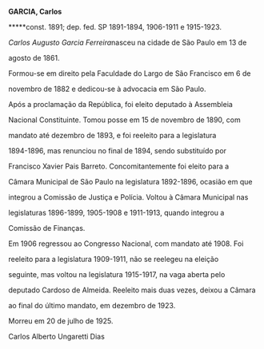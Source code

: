 **GARCIA, Carlos**



**\***const. 1891; dep. fed. SP 1891-1894, 1906-1911 e 1915-1923.



*Carlos Augusto Garcia Ferreira*nasceu na cidade de São Paulo em 13 de

agosto de 1861.



Formou-se em direito pela Faculdade do Largo de São Francisco em 6 de

novembro de 1882 e dedicou-se à advocacia em São Paulo.



Após a proclamação da República, foi eleito deputado à Assembleia

Nacional Constituinte. Tomou posse em 15 de novembro de 1890, com

mandato até dezembro de 1893, e foi reeleito para a legislatura

1894-1896, mas renunciou no final de 1894, sendo substituído por

Francisco Xavier Pais Barreto. Concomitantemente foi eleito para a

Câmara Municipal de São Paulo na legislatura 1892-1896, ocasião em que

integrou a Comissão de Justiça e Polícia. Voltou à Câmara Municipal nas

legislaturas 1896-1899, 1905-1908 e 1911-1913, quando integrou a

Comissão de Finanças.



Em 1906 regressou ao Congresso Nacional, com mandato até 1908. Foi

reeleito para a legislatura 1909-1911, não se reelegeu na eleição

seguinte, mas voltou na legislatura 1915-1917, na vaga aberta pelo

deputado Cardoso de Almeida. Reeleito mais duas vezes, deixou a Câmara

ao final do último mandato, em dezembro de 1923.



Morreu em 20 de julho de 1925.



Carlos Alberto Ungaretti Dias



